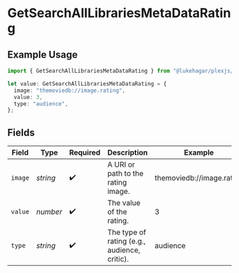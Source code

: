 # GetSearchAllLibrariesMetaDataRating

## Example Usage

```typescript
import { GetSearchAllLibrariesMetaDataRating } from "@lukehagar/plexjs/sdk/models/operations";

let value: GetSearchAllLibrariesMetaDataRating = {
  image: "themoviedb://image.rating",
  value: 3,
  type: "audience",
};
```

## Fields

| Field                                        | Type                                         | Required                                     | Description                                  | Example                                      |
| -------------------------------------------- | -------------------------------------------- | -------------------------------------------- | -------------------------------------------- | -------------------------------------------- |
| `image`                                      | *string*                                     | :heavy_check_mark:                           | A URI or path to the rating image.           | themoviedb://image.rating                    |
| `value`                                      | *number*                                     | :heavy_check_mark:                           | The value of the rating.                     | 3                                            |
| `type`                                       | *string*                                     | :heavy_check_mark:                           | The type of rating (e.g., audience, critic). | audience                                     |